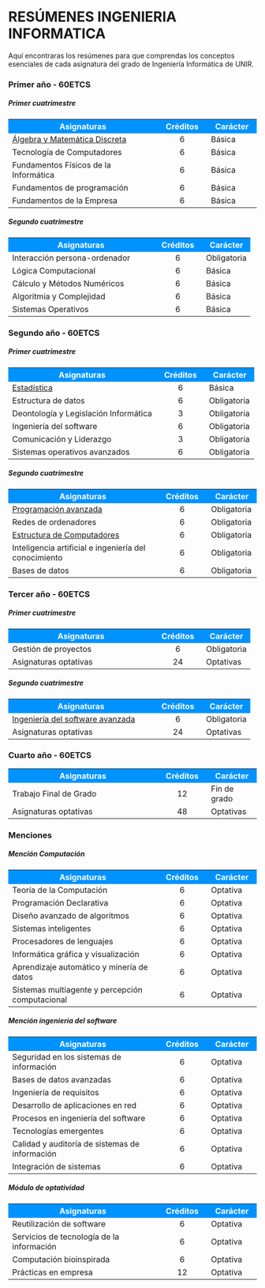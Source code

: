 # RESÚMENES INGENIERIA INFORMATICA

Aquí encontraras los resúmenes para que comprendas los conceptos esenciales de cada asignatura del grado de Ingeniería Informática de UNIR.



### Primer año - 60ETCS

##### Primer cuatrimestre

<table>  
	<tr style="background-color: rgb(0, 147, 255);">
    	<th width="60%" style="color:#FFFFFF">Asignaturas</th>
    	<th width="20%" style="color:#FFFFFF"><center>Créditos<center></th>
    	<th width="20%" style="color:#FFFFFF">Carácter</th>
	</tr>   
    <tr>
        <td><a href="1-Curso/Primer_cuatrimestre/Algebra_y_Matemática_discreta/Indice_Algebra_y_Matemática_discreta.html">Álgebra y Matemática Discreta</a></td>
    	<td><center>6<center></td>
        <td>Básica</td>
    </tr>
    <tr>    
        <td>Tecnología de Computadores</td>
		<td><center>6<center></td>
    	<td>Básica</td>
    </tr>    
    <tr>    
        <td>Fundamentos Físicos de la Informática</td>
		<td><center>6<center></td>
    	<td>Básica</td>
    </tr>    
    <tr>    
        <td>Fundamentos de programación</td>
		<td><center>6<center></td>
    	<td>Básica</td>
    </tr>    
    <tr>    
        <td>Fundamentos de la Empresa</td>
		<td><center>6<center></td>
    	<td>Básica</td>
	</tr>
</table> 


##### Segundo cuatrimestre

<table>  
	<tr style="background-color: rgb(0, 147, 255);">
    	<th width="60%" style="color:#FFFFFF">Asignaturas</th>
    	<th width="20%" style="color:#FFFFFF"><center>Créditos<center></th>
    	<th width="20%" style="color:#FFFFFF">Carácter</th>
	</tr>     
    <tr>
        <td>Interacción persona-ordenador</td>
    	<td><center>6<center></td>
        <td>Obligatoria</td>
    </tr>
    <tr>    
        <td>Lógica Computacional</td>
		<td><center>6<center></td>
    	<td>Básica</td>
    </tr>    
    <tr>    
        <td>Cálculo y Métodos Numéricos</td>
		<td><center>6<center></td>
    	<td>Básica</td>
    </tr>    
    <tr>    
        <td>Algoritmia y Complejidad</td>
		<td><center>6<center></td>
    	<td>Básica</td>
    </tr>    
    <tr>    
        <td>Sistemas Operativos</td>
		<td><center>6<center></td>
    	<td>Básica</td>
	</tr>
</table>




### Segundo año - 60ETCS

##### Primer cuatrimestre

<table>  
	<tr style="background-color: rgb(0, 147, 255);">
    	<th width="60%" style="color:#FFFFFF">Asignaturas</th>
    	<th width="20%" style="color:#FFFFFF"><center>Créditos<center></th>
    	<th width="20%" style="color:#FFFFFF">Carácter</th>
	</tr>    
    <tr>
        <td><a href="2-Curso/Primer_cuatrimestre/Estadística/Indice_Estadística.html">Estadística</a></td>
    	<td><center>6<center></td>
        <td>Básica</td>
    </tr>            
    <tr>
        <td>Estructura de datos</td>
    	<td><center>6<center></td>
        <td>Obligatoria</td>
    </tr>
    <tr>    
        <td>Deontología y Legislación Informática</td>
		<td><center>3<center></td>
    	<td>Obligatoria</td>
    </tr>    
    <tr>    
        <td>Ingeniería del software</td>
		<td><center>6<center></td>
    	<td>Obligatoria</td>
    </tr>    
    <tr>    
        <td>Comunicación y Liderazgo</td>
		<td><center>3<center></td>
    	<td>Obligatoria</td>
    </tr>    
    <tr>    
        <td>Sistemas operativos avanzados</td>
		<td><center>6<center></td>
    	<td>Obligatoria</td>
	</tr>
</table>



##### Segundo cuatrimestre

<table>  
	<tr style="background-color: rgb(0, 147, 255);">
    	<th width="60%" style="color:#FFFFFF">Asignaturas</th>
    	<th width="20%" style="color:#FFFFFF"><center>Créditos<center></th>
    	<th width="20%" style="color:#FFFFFF">Carácter</th>
	</tr>        
    <tr>
        <td><a href="2-Curso/Segundo_cuatrimestre/Programacion_avanzada/Indice_programacion_avanzada.html">Programación avanzada</a></td>
    	<td><center>6<center></td>
        <td>Obligatoria</td>
    </tr>
    <tr>    
        <td>Redes de ordenadores</td>
		<td><center>6<center></td>
    	<td>Obligatoria</td>
    </tr>    
    <tr>    
        <td><a href="2-Curso/Segundo_cuatrimestre/Estructura_de_computadores/Indice_estructura_de_Computadores.html">Estructura de Computadores</a></td>
		<td><center>6<center></td>
    	<td>Obligatoria</td>
    </tr>    
    <tr>    
        <td>Inteligencia artificial e ingeniería del conocimiento</td>
		<td><center>6<center></td>
    	<td>Obligatoria</td>
    </tr>    
    <tr>    
        <td>Bases de datos</td>
		<td><center>6<center></td>
    	<td>Obligatoria</td>
	</tr>           
</table>





### Tercer año - 60ETCS

##### Primer cuatrimestre

<table>  
	<tr style="background-color: rgb(0, 147, 255);">
    	<th width="60%" style="color:#FFFFFF">Asignaturas</th>
    	<th width="20%" style="color:#FFFFFF"><center>Créditos<center></th>
    	<th width="20%" style="color:#FFFFFF">Carácter</th>
	</tr>        
    <tr>    
        <td>Gestión de proyectos</td>
		<td><center>6<center></td>
    	<td>Obligatoria</td>
    </tr>    
    <tr>    
        <td>Asignaturas optativas</td>
		<td><center>24<center></td>
    	<td>Optativas</td>
	</tr>           
</table>


##### Segundo cuatrimestre

<table>  
	<tr style="background-color: rgb(0, 147, 255);">
    	<th width="60%" style="color:#FFFFFF">Asignaturas</th>
    	<th width="20%" style="color:#FFFFFF"><center>Créditos<center></th>
    	<th width="20%" style="color:#FFFFFF">Carácter</th>
	</tr>       
    <tr>    
        <td><a href="3-Curso/Segundo_cuatrimestre/Ingenieria_del_software_avanzada/Indice_ingenieria_del_software_avanzada.html">Ingeniería del software avanzada</a></td>
		<td><center>6<center></td>
    	<td>Obligatoria</td>
    </tr>    
    <tr>    
        <td>Asignaturas optativas</td>
		<td><center>24<center></td>
    	<td>Optativas</td>
	</tr>           
</table>





### Cuarto año - 60ETCS

<table>  
	<tr style="background-color: rgb(0, 147, 255);">
    	<th width="60%" style="color:#FFFFFF">Asignaturas</th>
    	<th width="20%" style="color:#FFFFFF"><center>Créditos<center></th>
    	<th width="20%" style="color:#FFFFFF">Carácter</th>
	</tr>         
    <tr>    
        <td>Trabajo Final de Grado</td>
		<td><center>12<center></td>
    	<td>Fin de grado</td>
    </tr>    
    <tr>    
        <td>Asignaturas optativas</td>
		<td><center>48<center></td>
    	<td>Optativas</td>
	</tr>           
</table>




### Menciones

##### Mención Computación

<table>  
	<tr style="background-color: rgb(0, 147, 255);">
    	<th width="60%" style="color:#FFFFFF">Asignaturas</th>
    	<th width="20%" style="color:#FFFFFF"><center>Créditos<center></th>
    	<th width="20%" style="color:#FFFFFF">Carácter</th>
	</tr>   
    <tr>
        <td>Teoría de la Computación</td>
    	<td><center>6<center></td>
        <td>Optativa</td>
    </tr>               
    <tr>
        <td>Programación Declarativa</td>
    	<td><center>6<center></td>
        <td>Optativa</td>
    </tr>              
    <tr>
        <td>Diseño avanzado de algoritmos</td>
    	<td><center>6<center></td>
        <td>Optativa</td>
    </tr>            
    <tr>
        <td>Sistemas inteligentes</td>
    	<td><center>6<center></td>
        <td>Optativa</td>
    </tr>
    <tr>    
        <td>Procesadores de lenguajes</td>
		<td><center>6<center></td>
    	<td>Optativa</td>
    </tr>    
    <tr>    
        <td>Informática gráfica y visualización</td>
		<td><center>6<center></td>
    	<td>Optativa</td>
    </tr>    
    <tr>    
        <td>Aprendizaje automático y minería de datos</td>
		<td><center>6<center></td>
    	<td>Optativa</td>
    </tr>    
    <tr>    
        <td>Sistemas multiagente y percepción computacional</td>
		<td><center>6<center></td>
    	<td>Optativa</td>
	</tr>           
</table>


##### Mención ingeniería del software

<table>  
	<tr style="background-color: rgb(0, 147, 255);">
    	<th width="60%" style="color:#FFFFFF">Asignaturas</th>
    	<th width="20%" style="color:#FFFFFF"><center>Créditos<center></th>
    	<th width="20%" style="color:#FFFFFF">Carácter</th>
	</tr>     
    <tr>
        <td>Seguridad en los sistemas de información</td>
    	<td><center>6<center></td>
        <td>Optativa</td>
    </tr>               
    <tr>
        <td>Bases de datos avanzadas</td>
    	<td><center>6<center></td>
        <td>Optativa</td>
    </tr>              
    <tr>
        <td>Ingeniería de requisitos</td>
    	<td><center>6<center></td>
        <td>Optativa</td>
    </tr>            
    <tr>
        <td>Desarrollo de aplicaciones en red</td>
    	<td><center>6<center></td>
        <td>Optativa</td>
    </tr>
    <tr>    
        <td>Procesos en ingeniería del software</td>
		<td><center>6<center></td>
    	<td>Optativa</td>
    </tr>    
    <tr>    
        <td>Tecnologías emergentes</td>
		<td><center>6<center></td>
    	<td>Optativa</td>
    </tr>    
    <tr>    
        <td>Calidad y auditoría de sistemas de información</td>
		<td><center>6<center></td>
    	<td>Optativa</td>
    </tr>    
    <tr>    
        <td>Integración de sistemas</td>
		<td><center>6<center></td>
    	<td>Optativa</td>
	</tr>           
</table>        


##### Módulo de optatividad

<table>  
	<tr style="background-color: rgb(0, 147, 255);">
    	<th width="60%" style="color:#FFFFFF">Asignaturas</th>
    	<th width="20%" style="color:#FFFFFF"><center>Créditos<center></th>
    	<th width="20%" style="color:#FFFFFF">Carácter</th>
	</tr>    
    <tr>
        <td>Reutilización de software</td>
    	<td><center>6<center></td>
        <td>Optativa</td>
    </tr>               
    <tr>
        <td>Servicios de tecnología de la información</td>
    	<td><center>6<center></td>
        <td>Optativa</td>
    </tr>              
    <tr>
        <td>Computación bioinspirada</td>
    	<td><center>6<center></td>
        <td>Optativa</td>
    </tr>            
    <tr>
        <td>Prácticas en empresa</td>
    	<td><center>12<center></td>
        <td>Optativa</td>
    </tr>           
</table>